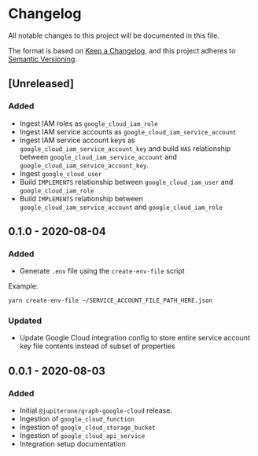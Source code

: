 # Changelog

All notable changes to this project will be documented in this file.

The format is based on [Keep a Changelog](https://keepachangelog.com/en/1.0.0/),
and this project adheres to
[Semantic Versioning](https://semver.org/spec/v2.0.0.html).

## [Unreleased]

### Added

- Ingest IAM roles as `google_cloud_iam_role`
- Ingest IAM service accounts as `google_cloud_iam_service_account`
- Ingest IAM service account keys as `google_cloud_iam_service_account_key` and
  build `HAS` relationship between `google_cloud_iam_service_account` and
  `google_cloud_iam_service_account_key`.
- Ingest `google_cloud_user`
- Build `IMPLEMENTS` relationship between `google_cloud_iam_user` and
  `google_cloud_iam_role`
- Build `IMPLEMENTS` relationship between `google_cloud_iam_service_account` and
  `google_cloud_iam_role`

## 0.1.0 - 2020-08-04

### Added

- Generate `.env` file using the `create-env-file` script

Example:

```bash
yarn create-env-file ~/SERVICE_ACCOUNT_FILE_PATH_HERE.json
```

### Updated

- Update Google Cloud integration config to store entire service account key
  file contents instead of subset of properties

## 0.0.1 - 2020-08-03

### Added

- Initial `@jupiterone/graph-google-cloud` release.
- Ingestion of `google_cloud_function`
- Ingestion of `google_cloud_storage_bucket`
- Ingestion of `google_cloud_api_service`
- Integration setup documentation
